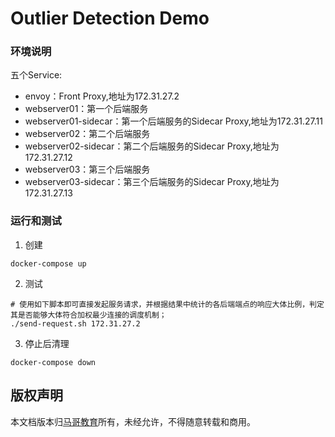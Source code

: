 # Outlier Detection Demo

### 环境说明
五个Service:
- envoy：Front Proxy,地址为172.31.27.2
- webserver01：第一个后端服务
- webserver01-sidecar：第一个后端服务的Sidecar Proxy,地址为172.31.27.11
- webserver02：第二个后端服务
- webserver02-sidecar：第二个后端服务的Sidecar Proxy,地址为172.31.27.12
- webserver03：第三个后端服务
- webserver03-sidecar：第三个后端服务的Sidecar Proxy,地址为172.31.27.13

### 运行和测试
1. 创建
```
docker-compose up
```

2. 测试
```
# 使用如下脚本即可直接发起服务请求，并根据结果中统计的各后端端点的响应大体比例，判定其是否能够大体符合加权最少连接的调度机制；
./send-request.sh 172.31.27.2
```

3. 停止后清理
```
docker-compose down
```

## 版权声明
本文档版本归[马哥教育](www.magedu.com)所有，未经允许，不得随意转载和商用。
